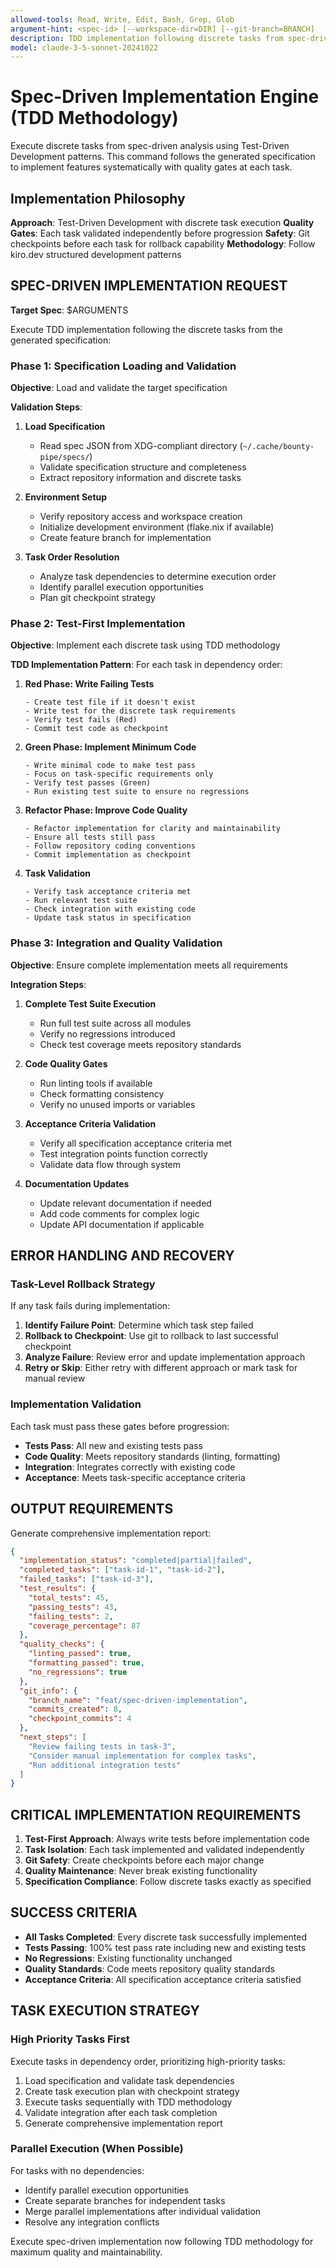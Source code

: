 ```yaml
---
allowed-tools: Read, Write, Edit, Bash, Grep, Glob
argument-hint: <spec-id> [--workspace-dir=DIR] [--git-branch=BRANCH]
description: TDD implementation following discrete tasks from spec-driven analysis
model: claude-3-5-sonnet-20241022
---
```


# Spec-Driven Implementation Engine (TDD Methodology)

Execute discrete tasks from spec-driven analysis using Test-Driven Development patterns. This command follows the generated specification to implement features systematically with quality gates at each task.

## Implementation Philosophy

**Approach**: Test-Driven Development with discrete task execution
**Quality Gates**: Each task validated independently before progression
**Safety**: Git checkpoints before each task for rollback capability
**Methodology**: Follow kiro.dev structured development patterns

## SPEC-DRIVEN IMPLEMENTATION REQUEST

**Target Spec**: $ARGUMENTS

Execute TDD implementation following the discrete tasks from the generated specification:

### Phase 1: Specification Loading and Validation
**Objective**: Load and validate the target specification

**Validation Steps**:
1. **Load Specification**
   - Read spec JSON from XDG-compliant directory (`~/.cache/bounty-pipe/specs/`)
   - Validate specification structure and completeness
   - Extract repository information and discrete tasks

2. **Environment Setup**
   - Verify repository access and workspace creation
   - Initialize development environment (flake.nix if available)
   - Create feature branch for implementation

3. **Task Order Resolution**
   - Analyze task dependencies to determine execution order
   - Identify parallel execution opportunities
   - Plan git checkpoint strategy

### Phase 2: Test-First Implementation
**Objective**: Implement each discrete task using TDD methodology

**TDD Implementation Pattern**:
For each task in dependency order:

1. **Red Phase: Write Failing Tests**
   ```
   - Create test file if it doesn't exist
   - Write test for the discrete task requirements
   - Verify test fails (Red)
   - Commit test code as checkpoint
   ```

2. **Green Phase: Implement Minimum Code**
   ```
   - Write minimal code to make test pass
   - Focus on task-specific requirements only
   - Verify test passes (Green)
   - Run existing test suite to ensure no regressions
   ```

3. **Refactor Phase: Improve Code Quality**
   ```
   - Refactor implementation for clarity and maintainability
   - Ensure all tests still pass
   - Follow repository coding conventions
   - Commit implementation as checkpoint
   ```

4. **Task Validation**
   ```
   - Verify task acceptance criteria met
   - Run relevant test suite
   - Check integration with existing code
   - Update task status in specification
   ```

### Phase 3: Integration and Quality Validation
**Objective**: Ensure complete implementation meets all requirements

**Integration Steps**:
1. **Complete Test Suite Execution**
   - Run full test suite across all modules
   - Verify no regressions introduced
   - Check test coverage meets repository standards

2. **Code Quality Gates**
   - Run linting tools if available
   - Check formatting consistency
   - Verify no unused imports or variables

3. **Acceptance Criteria Validation**
   - Verify all specification acceptance criteria met
   - Test integration points function correctly
   - Validate data flow through system

4. **Documentation Updates**
   - Update relevant documentation if needed
   - Add code comments for complex logic
   - Update API documentation if applicable

## ERROR HANDLING AND RECOVERY

### Task-Level Rollback Strategy
If any task fails during implementation:
1. **Identify Failure Point**: Determine which task step failed
2. **Rollback to Checkpoint**: Use git to rollback to last successful checkpoint
3. **Analyze Failure**: Review error and update implementation approach
4. **Retry or Skip**: Either retry with different approach or mark task for manual review

### Implementation Validation
Each task must pass these gates before progression:
- **Tests Pass**: All new and existing tests pass
- **Code Quality**: Meets repository standards (linting, formatting)
- **Integration**: Integrates correctly with existing code
- **Acceptance**: Meets task-specific acceptance criteria

## OUTPUT REQUIREMENTS

Generate comprehensive implementation report:

```json
{
  "implementation_status": "completed|partial|failed",
  "completed_tasks": ["task-id-1", "task-id-2"],
  "failed_tasks": ["task-id-3"],
  "test_results": {
    "total_tests": 45,
    "passing_tests": 43,
    "failing_tests": 2,
    "coverage_percentage": 87
  },
  "quality_checks": {
    "linting_passed": true,
    "formatting_passed": true,
    "no_regressions": true
  },
  "git_info": {
    "branch_name": "feat/spec-driven-implementation",
    "commits_created": 8,
    "checkpoint_commits": 4
  },
  "next_steps": [
    "Review failing tests in task-3",
    "Consider manual implementation for complex tasks",
    "Run additional integration tests"
  ]
}
```

## CRITICAL IMPLEMENTATION REQUIREMENTS

1. **Test-First Approach**: Always write tests before implementation code
2. **Task Isolation**: Each task implemented and validated independently
3. **Git Safety**: Create checkpoints before each major change
4. **Quality Maintenance**: Never break existing functionality
5. **Specification Compliance**: Follow discrete tasks exactly as specified

## SUCCESS CRITERIA

- **All Tasks Completed**: Every discrete task successfully implemented
- **Tests Passing**: 100% test pass rate including new and existing tests
- **No Regressions**: Existing functionality unchanged
- **Quality Standards**: Code meets repository quality standards
- **Acceptance Criteria**: All specification acceptance criteria satisfied

## TASK EXECUTION STRATEGY

### High Priority Tasks First
Execute tasks in dependency order, prioritizing high-priority tasks:
1. Load specification and validate task dependencies
2. Create task execution plan with checkpoint strategy
3. Execute tasks sequentially with TDD methodology
4. Validate integration after each task completion
5. Generate comprehensive implementation report

### Parallel Execution (When Possible)
For tasks with no dependencies:
- Identify parallel execution opportunities
- Create separate branches for independent tasks
- Merge parallel implementations after individual validation
- Resolve any integration conflicts

Execute spec-driven implementation now following TDD methodology for maximum quality and maintainability.